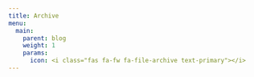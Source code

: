 ```yaml
---
title: Archive
menu:
  main:
    parent: blog
    weight: 1
    params:
      icon: <i class="fas fa-fw fa-file-archive text-primary"></i>
---
```

